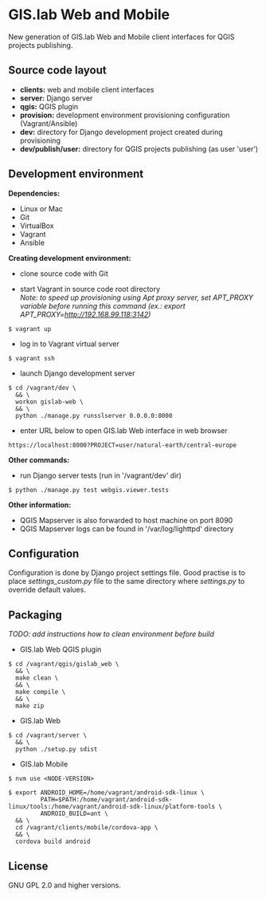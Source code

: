 GIS.lab Web and Mobile
======================
New generation of GIS.lab Web and Mobile client interfaces for QGIS projects
publishing.


Source code layout
------------------
* **clients:**   web and mobile client interfaces
* **server:**    Django server
* **qgis:**      QGIS plugin
* **provision:** development environment provisioning configuration
                 (Vagrant/Ansible)
* **dev:**       directory for Django development project created during
                 provisioning
* **dev/publish/user:** directory for QGIS projects publishing (as user 'user')


Development environment
-----------------------
**Dependencies:**  
* Linux or Mac
* Git
* VirtualBox
* Vagrant
* Ansible

**Creating development environment:**  
* clone source code with Git

* start Vagrant in source code root directory  
  *Note: to speed up provisioning using Apt proxy server, set APT_PROXY variable
  before running this command (ex.: export APT_PROXY=http://192.168.99.118:3142)*
```
$ vagrant up
```

* log in to Vagrant virtual server
```
$ vagrant ssh
```

* launch Django development server
```
$ cd /vagrant/dev \
  && \
  workon gislab-web \
  && \
  python ./manage.py runsslserver 0.0.0.0:8000
```

* enter URL below to open GIS.lab Web interface in web browser
```
https://localhost:8000?PROJECT=user/natural-earth/central-europe
```

**Other commands:**  
* run Django server tests (run in '/vagrant/dev' dir)
```
$ python ./manage.py test webgis.viewer.tests
```


**Other information:**
* QGIS Mapserver is also forwarded to host machine on port 8090
* QGIS Mapserver logs can be found in '/var/log/lighttpd' directory


Configuration
-------------
Configuration is done by Django project settings file. Good practise is to place
*settings_custom.py* file to the same directory where *settings.py* to override
default values.


Packaging
---------
*TODO: add instructions how to clean environment before build*

* GIS.lab Web QGIS plugin
```
$ cd /vagrant/qgis/gislab_web \
  && \
  make clean \
  && \
  make compile \
  && \
  make zip
```

* GIS.lab Web
```
$ cd /vagrant/server \
  && \
  python ./setup.py sdist
```

* GIS.lab Mobile
```
$ nvm use <NODE-VERSION>

$ export ANDROID_HOME=/home/vagrant/android-sdk-linux \
         PATH=$PATH:/home/vagrant/android-sdk-linux/tools:/home/vagrant/android-sdk-linux/platform-tools \
         ANDROID_BUILD=ant \
  && \
  cd /vagrant/clients/mobile/cordova-app \
  && \
  cordova build android
```

License
-------
GNU GPL 2.0 and higher versions.
